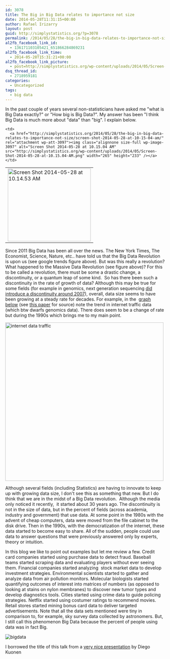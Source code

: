 ```yaml
---
id: 3078
title: The Big in Big Data relates to importance not size
date: 2014-05-28T11:31:15+00:00
author: Rafael Irizarry
layout: post
guid: http://simplystatistics.org/?p=3078
permalink: /2014/05/28/the-big-in-big-data-relates-to-importance-not-size/
al2fb_facebook_link_id:
  - 136171103105421_651866284869231
al2fb_facebook_link_time:
  - 2014-05-28T15:31:21+00:00
al2fb_facebook_link_picture:
  - post=http://simplystatistics.org/wp-content/uploads/2014/05/Screen-Shot-2014-05-28-at-10.14.53-AM.png
dsq_thread_id:
  - 2718959181
categories:
  - Uncategorized
tags:
  - big data
---
```

In the past couple of years several non-statisticians have asked me "what is Big Data exactly?" or "How big is Big Data?". My answer has been "I think Big Data is much more about "data" than "big". I explain below.

<table>
  <tr>
    <td>
      <a href="http://simplystatistics.org/2014/05/28/the-big-in-big-data-relates-to-importance-not-size/screen-shot-2014-05-28-at-10-14-53-am/" rel="attachment wp-att-3096"><img class="alignnone size-full wp-image-3096" alt="Screen Shot 2014-05-28 at 10.14.53 AM" src="http://simplystatistics.org/wp-content/uploads/2014/05/Screen-Shot-2014-05-28-at-10.14.53-AM.png" width="262" height="230" /></a>
    </td>
    
    <td>
      <a href="http://simplystatistics.org/2014/05/28/the-big-in-big-data-relates-to-importance-not-size/screen-shot-2014-05-28-at-10-15-04-am/" rel="attachment wp-att-3097"><img class="alignnone size-full wp-image-3097" alt="Screen Shot 2014-05-28 at 10.15.04 AM" src="http://simplystatistics.org/wp-content/uploads/2014/05/Screen-Shot-2014-05-28-at-10.15.04-AM.png" width="265" height="233" /></a>
    </td>
  </tr>
</table>

Since 2011 Big Data has been all over the news. The New York Times, The Economist, Science, Nature, etc.. have told us that the Big Data Revolution is upon us (see google trends figure above). But was this really a revolution? What happened to the Massive Data Revolution (see figure above)? For this to be called a revolution, there must be some a drastic change, a discontinuity, or a quantum leap of some kind.  So has there been such a discontinuity in the rate of growth of data? Although this may be true for some fields (for example in genomics, next generation sequencing [did introduce a discontinuity around 2007](http://www.genome.gov/sequencingcosts/)), overall, data size seems to have been growing at a steady rate for decades. For example, in the  [graph below](http://www.singularity.com/charts/page80.html) (see [this paper](http://www.dtc.umn.edu/~odlyzko/doc/oft.internet.growth.pdf) for source) note the trend in internet traffic data (which btw dwarfs genomics data). There does seem to be a change of rate but during the 1990s which brings me to my main point.

<img alt="internet data traffic" src="http://www.singularity.com/images/charts/InternetDataTraffic2b.jpg" width="500" />

Although several fields (including Statistics) are having to innovate to keep up with growing data size, I don't see this as something that new. But I do think that we are in the midst of a Big Data revolution.  Although the media only noticed it recently,  it started about 30 years ago. The discontinuity is not in the size of data, but in the percent of fields (across academia, industry and government) that use data. At some point in the 1980s with the advent of cheap computers, data were moved from the file cabinet to the disk drive. Then in the 1990s, with the democratization of the internet, these data started to become easy to share. All of the sudden, people could use data to answer questions that were previously answered only by experts, theory or intuition.

In this blog we like to point out examples but let me review a few. Credit card companies started using purchase data to detect fraud. Baseball teams started scraping data and evaluating players without ever seeing them. Financial companies started analyzing  stock market data to develop investment strategies. Environmental scientists started to gather and analyze data from air pollution monitors. Molecular biologists started quantifying outcomes of interest into matrices of numbers (as opposed to looking at stains on nylon membranes) to discover new tumor types and develop diagnostics tools. Cities started using crime data to guide policing strategies. Netflix started using costumer ratings to recommend movies. Retail stores started mining bonus card data to deliver targeted advertisements. Note that all the data sets mentioned were tiny in comparison to, for example, sky survey data collected by astronomers. But, I still call this phenomenon Big Data because the percent of people using data was in fact Big.

![bigdata](http://simplystatistics.org/wp-content/uploads/2014/05/IMG_5053.jpg)

I borrowed the title of this talk from a [very nice presentation](http://www.slideshare.net/kuonen/big-datadatascience-may2014) by Diego Kuonen